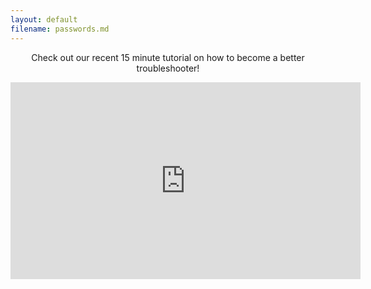```yaml
---
layout: default
filename: passwords.md
--- 
```

<center>
<p>Check out our recent 15 minute tutorial on how to become a better troubleshooter!</p>
<iframe width="560" height="315" src="https://www.youtube.com/embed/hSEcb6cYW90" frameborder="0" allow="accelerometer; autoplay; clipboard-write; encrypted-media; gyroscope; picture-in-picture" allowfullscreen></iframe><br><br>
